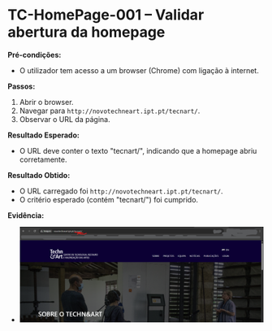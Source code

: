 # TC-HomePage-001 – Validar abertura da homepage

**Pré-condições:**  
- O utilizador tem acesso a um browser (Chrome) com ligação à internet.  

**Passos:**  
1. Abrir o browser.  
2. Navegar para `http://novotechneart.ipt.pt/tecnart/`.  
3. Observar o URL da página.  

**Resultado Esperado:**  
- O URL deve conter o texto "tecnart/", indicando que a homepage abriu corretamente.

**Resultado Obtido:**  
- O URL carregado foi `http://novotechneart.ipt.pt/tecnart/`.
- O critério esperado (contém "tecnart/") foi cumprido.
  
**Evidência:**  
- ![Homepage](../evidence/HomePage.png)
